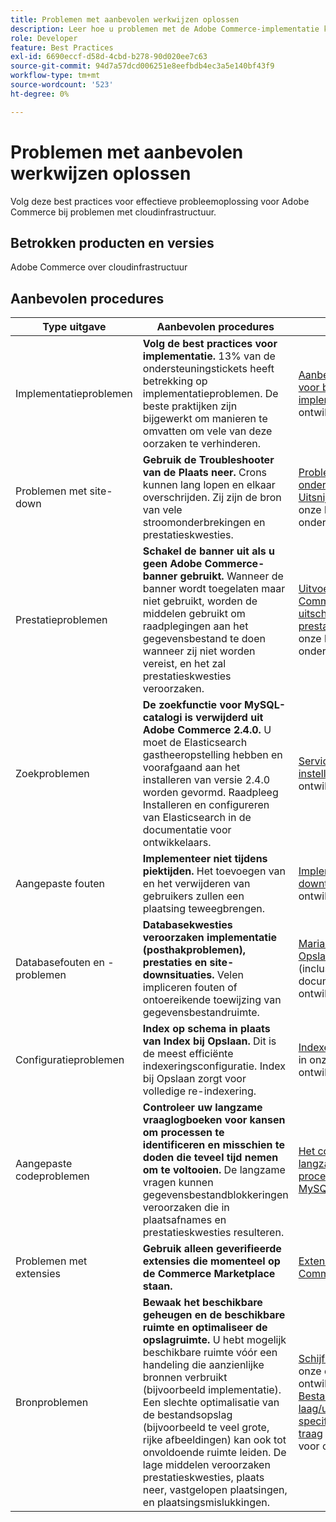 ```yaml
---
title: Problemen met aanbevolen werkwijzen oplossen
description: Leer hoe u problemen met de Adobe Commerce-implementatie kunt oplossen.
role: Developer
feature: Best Practices
exl-id: 6690eccf-d58d-4cbd-b278-90d020ee7c63
source-git-commit: 94d7a57dcd006251e8eefbdb4ec3a5e140bf43f9
workflow-type: tm+mt
source-wordcount: '523'
ht-degree: 0%

---
```


# Problemen met aanbevolen werkwijzen oplossen

Volg deze best practices voor effectieve probleemoplossing voor Adobe Commerce bij problemen met cloudinfrastructuur.

## Betrokken producten en versies

Adobe Commerce over cloudinfrastructuur

## Aanbevolen procedures

| Type uitgave | Aanbevolen procedures | Bron |
|----------------------------|----------------------------------------------------------------------------------------------------------------------------------------------------------------------------------------------------------------------------------------------------------------------------------------------------------------------------------------------------------------------------------------------------|-------------------------------------------------------------------------------------------------------------------------------------------------------------------------------------------------------------------------------------------------------------------------------------------------------------------------------------------------------------------------------------------------------|
| Implementatieproblemen | **Volg de best practices voor implementatie.** 13% van de ondersteuningstickets heeft betrekking op implementatieproblemen. De beste praktijken zijn bijgewerkt om manieren te omvatten om vele van deze oorzaken te verhinderen. | [Aanbevolen werkwijzen voor builds en implementatie](https://devdocs.magento.com/cloud/reference/discover-deploy.html#best-practices) in onze ontwikkelaarsdocumentatie. |
| Problemen met site-down | **Gebruik de Troubleshooter van de Plaats neer.** Crons kunnen lang lopen en elkaar overschrijden. Zij zijn de bron van vele stroomonderbrekingen en prestatieskwesties. | [Problemen met site-onderaan oplossen](https://experienceleague.adobe.com/docs/commerce-knowledge-base/kb/troubleshooting/site-down-or-unresponsive/magento-site-down-troubleshooter.html?lang=en) en [Uitsnijdtaken herstellen](https://experienceleague.adobe.com/docs/commerce-knowledge-base/kb/troubleshooting/miscellaneous/cron-job-is-stuck-in-running-status.html?lang=en) in onze kennisbasis voor ondersteuning. |
| Prestatieproblemen | **Schakel de banner uit als u geen Adobe Commerce-banner gebruikt.** Wanneer de banner wordt toegelaten maar niet gebruikt, worden de middelen gebruikt om raadplegingen aan het gegevensbestand te doen wanneer zij niet worden vereist, en het zal prestatieskwesties veroorzaken. | [Uitvoer van Adobe Commerce Banner uitschakelen om de prestaties te verbeteren](https://experienceleague.adobe.com/docs/commerce-knowledge-base/kb/troubleshooting/miscellaneous/disable-magento-banner-output-to-improve-site-performance.html) in onze kennisbasis voor ondersteuning. |
| Zoekproblemen | **De zoekfunctie voor MySQL-catalogi is verwijderd uit Adobe Commerce 2.4.0.** U moet de Elasticsearch gastheeropstelling hebben en voorafgaand aan het installeren van versie 2.4.0 worden gevormd. Raadpleeg Installeren en configureren van Elasticsearch in de documentatie voor ontwikkelaars. | [Service Elasticsearch instellen](https://devdocs.magento.com/cloud/project/services-elastic.html) in onze ontwikkelaarsdocumentatie. |
| Aangepaste fouten | **Implementeer niet tijdens piektijden.** Het toevoegen van en het verwijderen van gebruikers zullen een plaatsing teweegbrengen. | [Implementatie zonder downtime](https://devdocs.magento.com/cloud/deploy/reduce-downtime.html) in onze ontwikkelaarsdocumentatie. |
| Databasefouten en -problemen | **Databasekwesties veroorzaken implementatie (posthakproblemen), prestaties en site-downsituaties.** Velen impliceren fouten of ontoereikende toewijzing van gegevensbestandruimte. | [MariaDB-foutcodes](https://mariadb.com/kb/en/library/mariadb-error-codes/#mariadb-specific-error-codes); [Opslagruimte beheren](https://devdocs.magento.com/cloud/project/manage-disk-space.html) (inclusief database) in de documentatie voor ontwikkelaars. |
| Configuratieproblemen | **Index op schema in plaats van Index bij Opslaan.** Dit is de meest efficiënte indexeringsconfiguratie. Index bij Opslaan zorgt voor volledige re-indexering. | [Indexeerders configureren](../../../configuration/cli/manage-indexers.md#configure-indexers) in onze ontwikkelaarsdocumentatie. |
| Aangepaste codeproblemen | **Controleer uw langzame vraaglogboeken voor kansen om processen te identificeren en misschien te doden die teveel tijd nemen om te voltooien.** De langzame vragen kunnen gegevensbestandblokkeringen veroorzaken die in plaatsafnames en prestatieskwesties resulteren. | [Het controleren van langzame vragen en processen die te lang in MySQL nemen](https://experienceleague.adobe.com/docs/commerce-knowledge-base/kb/troubleshooting/database/checking-slow-queries-and-processes-mysql.html) |
| Problemen met extensies | **Gebruik alleen geverifieerde extensies die momenteel op de Commerce Marketplace staan.** | [Extensies voor Adobe Commerce](https://marketplace.magento.com/extensions.html) |
| Bronproblemen | **Bewaak het beschikbare geheugen en de beschikbare ruimte en optimaliseer de opslagruimte.** U hebt mogelijk beschikbare ruimte vóór een handeling die aanzienlijke bronnen verbruikt (bijvoorbeeld implementatie). Een slechte optimalisatie van de bestandsopslag (bijvoorbeeld te veel grote, rijke afbeeldingen) kan ook tot onvoldoende ruimte leiden. De lage middelen veroorzaken prestatieskwesties, plaats neer, vastgelopen plaatsingen, en plaatsingsmislukkingen. | [Schijfruimte beheren](https://devdocs.magento.com/cloud/project/manage-disk-space.html) in onze documentatie voor ontwikkelaars; [Bestandsopslag laag/uitgeput, het laden van specifieke pagina&#39;s gaat traag](https://experienceleague.adobe.com/docs/commerce-knowledge-base/kb/troubleshooting/miscellaneous/file-storage-low-specific-page-loads-are-slow.html?lang=en) in onze kennisbasis voor ondersteuning. |
